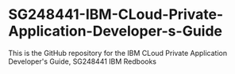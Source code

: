 # SG248441-IBM-CLoud-Private-Application-Developer-s-Guide
This is the GitHub repository for the IBM CLoud Private Application Developer's Guide, SG248441 IBM Redbooks 
